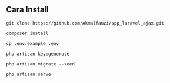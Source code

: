 ## Cara Install

```
git clone https://github.com/Akmalfauzi/spp_laravel_ajax.git
```

```
composer install
```

```
cp .env.example .env
```

```
php artisan key:generate
```

```
php artisan migrate --seed
```

```
php artisan serve
```

